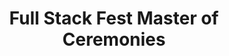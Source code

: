 ---
title: "Full Stack Fest Master of Ceremonies"
category: talk
tags: upcoming
location: "Barcelona, Spain"
conf: "Barcelona Ruby and Barcelona Future JS"
url: "http://fullstackfest.com/"
---